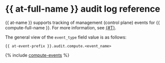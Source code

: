 # {{ at-full-name }} audit log reference

{{ at-name }} supports tracking of management (control plane) events for {{ compute-full-name }}. For more information, see [{#T}](../audit-trails/concepts/format.md).

The general view of the `event_type` field value is as follows:

```text
{{ at-event-prefix }}.audit.compute.<event_name>
```

{% include [compute-events](../_includes/audit-trails/events/compute-events.md) %}